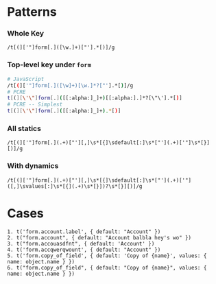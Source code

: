 # Patterns

### Whole Key
```
/t[(]['"]form[.]([\w.]+)["'].*[)]/g
```

### Top-level key under `form`
```sh
# JavaScript
/t[(]['"]form[.]([\w]+)[\w.]*?["'].*[)]/g
# PCRE
t[(][\'\"]form[.]([[:alpha:]_]+)[[:alpha:].]*?[\"\'].*[)]
# PCRE -- Simplest
t[(][\'\"]form[.]([[:alpha:]_]+).*[)]
```

### All statics
```
/t[(]['"]form[.](.+)["'][,]\s*[{]\sdefault[:]\s*["'](.+)['"]\s*[}][)]/g
```

### With dynamics
```
/t[(]['"]form[.](.+)["'][,]\s*[{]\sdefault[:]\s*["'](.+)['"]([,]\svalues[:]\s*[{](.+)\s*[}])?\s*[}][)]/g
```


# Cases

```
1. t('form.account.label', { default: "Account" })
2. t("form.account", { default: "Account balbla hey's wo" })
3. t("form.accouasdfnt", { default: 'Account' })
4. t('form.accqwerqwount', { default: "Account" })
5. t('form.copy_of_field', { default: 'Copy of {name}', values: { name: object.name } })
6. t("form.copy_of_field", { default: "Copy of {name}", values: { name: object.name } })
```
